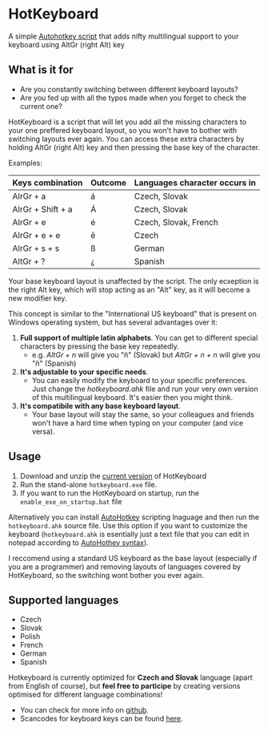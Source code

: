 ﻿# HotKeyboard
A simple 
[Autohotkey script](https://github.com/mattludma/hotkeyboard/raw/master/release/hotkeyboard.zip)
that adds nifty multilingual support to your keyboard using AltGr (right Alt) key

## What is it for

- Are you constantly switching between different keyboard layouts?
- Are you fed up with all the typos made when you forget to check the current one?

HotKeyboard is a script that will let you add all the missing characters to
your one preffered keyboard layout, so you won't have to bother with switching
layouts ever again. You can access these extra characters by holding AltGr
(right Alt) key and then pressing the base key of the character.

Examples:

| Keys combination   | Outcome  | Languages character occurs in |
|--------------------|----------|-------------------------------|
| AlrGr + a          | á        | Czech, Slovak                 |
| AlrGr + Shift + a  | Á        | Czech, Slovak                 |
| AlrGr + e          | é        | Czech, Slovak, French         |
| AlrGr + e + e      | ě        | Czech                         |
| AlrGr + s + s      | ß        | German                        |
| AltGr + ?          | ¿        | Spanish                       |
        
Your base keyboard layout is unaffected by the script. The only ecxeption is
the right Alt key, which will stop acting as an "Alt" key, as it will become
a new modifier key.

This concept is similar to the "International US keyboard" that is present on
Windows operating system, but has several advantages over it:

1) **Full support of multiple latin alphabets**. You can get to different special characters by pressing the
base key repeatedly.
   - e.g. *AltGr + n* will give you "ň" (Slovak) but *AltGr + n + n* will give you "ñ" (Spanish)
2) **It's adjustable to your specific needs**.
   - You can easily modify the keyboard to your specific preferences. Just change the
*hotkeyboard.ahk* file and run your very own version of this multilingual keyboard.
It's easier then you might think.
3) **It's compatibile with any base keyboard layout**.
   - Your base layout will stay the same, so your colleagues and friends won't have a hard time
   when typing on your computer (and vice versa).

## Usage

1) Download and unzip the
[current version](https://github.com/mattludma/hotkeyboard/raw/master/release/hotkeyboard.zip)
of HotKeyboard
2) Run the stand-alone `hotkeyboard.exe` file.
3) If you want to run the HotKeyboard on startup, run the `enable_exe_on_startup.bat` file

Alternatively you can install [AutoHotkey](https://www.autohotkey.com/) scripting
lnaguage and then run the `hotkeyboard.ahk` source file. Use this option if you want
to customize the keyboard (`hotkeyboard.ahk` is esentially just a text file that you
can edit in notepad according to
[AutoHothey syntax](https://www.autohotkey.com/docs/FAQ.htm#language-syntax)).

I reccomend using a standard US keyboard as the base layout (especially if you are
a programmer) and removing layouts of languages covered by HotKeyboard, so the switching
wont bother you ever again.



## Supported languages

- Czech
- Slovak
- Polish
- French
- German
- Spanish

Hotkeyboard is currently optimized for **Czech and Slovak** language
(apart from English of course), but **feel free to participe** by creating
versions optimised for different language combinations!

- You can check for more info on [github](https://github.com/mattludma/hotkeyboard).
- Scancodes for keyboard keys can be found [here](http://www.seasip.info/Misc/1227T.html).
